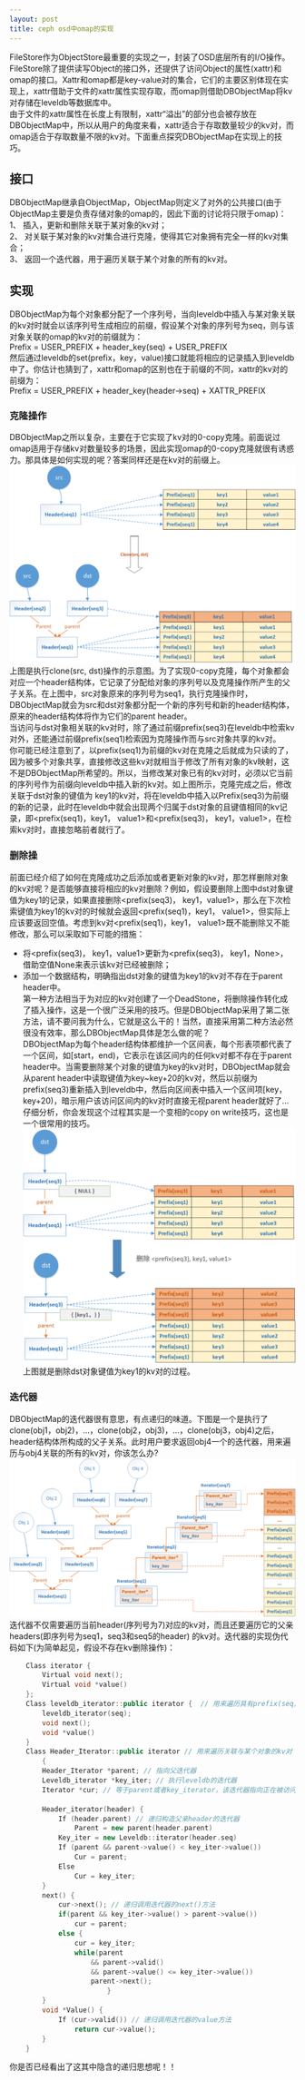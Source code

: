 ```yaml
---
layout: post
title: ceph osd中omap的实现
---
```


FileStore作为ObjectStore最重要的实现之一，封装了OSD底层所有的I/O操作。FileStore除了提供读写Object的接口外，还提供了访问Object的属性(xattr)和omap的接口。Xattr和omap都是key-value对的集合，它们的主要区别体现在实现上，xattr借助于文件的xattr属性实现存取，而omap则借助DBObjectMap将kv对存储在leveldb等数据库中。<br>
由于文件的xattr属性在长度上有限制，xattr“溢出”的部分也会被存放在DBObjectMap中，所以从用户的角度来看，xattr适合于存取数量较少的kv对，而omap适合于存取数量不限的kv对。下面重点探究DBObjectMap在实现上的技巧。<br>

## 接口
DBObjectMap继承自ObjectMap，ObjectMap则定义了对外的公共接口(由于ObjectMap主要是负责存储对象的omap的，因此下面的讨论将只限于omap)：<br>
1、	插入，更新和删除关联于某对象的kv对；<br>
2、	对关联于某对象的kv对集合进行克隆，使得其它对象拥有完全一样的kv对集合；<br>
3、	返回一个迭代器，用于遍历关联于某个对象的所有的kv对。<br>

## 实现
DBObjectMap为每个对象都分配了一个序列号，当向leveldb中插入与某对象关联的kv对时就会以该序列号生成相应的前缀，假设某个对象的序列号为seq，则与该对象关联的omap的kv对的前缀就为：<br>
Prefix = USER\_PREFIX + header\_key(seq) + USER\_PREFIX <br>
然后通过leveldb的set(prefix，key，value)接口就能将相应的记录插入到leveldb中了。你估计也猜到了，xattr和omap的区别也在于前缀的不同，xattr的kv对的前缀为：<br>
Prefix = USER\_PREFIX + header\_key(header->seq) + XATTR\_PREFIX <br>

### 克隆操作
DBObjectMap之所以复杂，主要在于它实现了kv对的0-copy克隆。前面说过omap适用于存储kv对数量较多的场景，因此实现omap的0-copy克隆就很有诱惑力。那具体是如何实现的呢？答案同样还是在kv对的前缀上。<br>
![](/images/omap/clone.png)<br>
上图是执行clone(src, dst)操作的示意图。为了实现0-copy克隆，每个对象都会对应一个header结构体，它记录了分配给对象的序列号以及克隆操作所产生的父子关系。在上图中，src对象原来的序列号为seq1，执行克隆操作时，DBObjectMap就会为src和dst对象都分配一个新的序列号和新的header结构体，原来的header结构体将作为它们的parent header。<br>
当访问与dst对象相关联的kv对时，除了通过前缀prefix(seq3)在leveldb中检索kv对外，还能通过前缀prefix(seq1)检索因为克隆操作而与src对象共享的kv对。<br>
你可能已经注意到了，以prefix(seq1)为前缀的kv对在克隆之后就成为只读的了，因为被多个对象共享，直接修改这些kv对就相当于修改了所有对象的kv映射，这不是DBObjectMap所希望的。所以，当修改某对象已有的kv对时，必须以它当前的序列号作为前缀向leveldb中插入新的kv对。如上图所示，克隆完成之后，修改关联于dst对象的键值为 key1的kv对，将在leveldb中插入以Prefix(seq3)为前缀的新的记录，此时在leveldb中就会出现两个归属于dst对象的且键值相同的kv记录，即\<prefix(seq1)，key1， value1\>和\<prefix(seq3)， key1，value1\>，在检索kv对时，直接忽略前者就行了。<br>

### 删除操
前面已经介绍了如何在克隆成功之后添加或者更新对象的kv对，那怎样删除对象的kv对呢？是否能够直接将相应的kv对删除？例如，假设要删除上图中dst对象键值为key1的记录，如果直接删除\<prefix(seq3)， key1，value1\>，那么在下次检索键值为key1的kv对的时候就会返回\<prefix(seq1)，key1， value1\>，但实际上应该要返回空值。考虑到kv对\<prefix(seq1)，key1， value1\>既不能删除又不能修改，那么可以采取如下可能的措施：<br>
* 将\<prefix(seq3)， key1，value1\>更新为\<prefix(seq3)， key1，None\>，借助空值None来表示该kv对已经被删除；<br>
* 添加一个数据结构，明确指出dst对象的键值为key1的kv对不存在于parent header中。<br>
第一种方法相当于为对应的kv对创建了一个DeadStone，将删除操作转化成了插入操作，这是一个很广泛采用的技巧。但是DBObjectMap采用了第二张方法，请不要问我为什么，它就是这么干的！当然，直接采用第二种方法必然很没有效率，那么DBObjectMap具体是怎么做的呢？<br>
DBObjectMap为每个header结构体都维护一个区间表，每个形表项都代表了一个区间，如[start，end)，它表示在该区间内的任何kv对都不存在于parent header中。当需要删除某个对象的键值为key的kv对时，DBObjectMap就会从parent header中读取键值为key~key+20的kv对，然后以前缀为prefix(seq3)重新插入到leveldb中，然后向区间表中插入一个区间项[key，key+20)，暗示用户该访问区间内的kv对时直接无视parent header就好了… 仔细分析，你会发现这个过程其实是一个变相的copy on write技巧，这也是一个很常用的技巧。<br>
![](/images/omap/rm.png)
上图就是删除dst对象键值为key1的kv对的过程。<br>

### 迭代器
DBObjectMap的迭代器很有意思，有点递归的味道。下图是一个是执行了clone(obj1，obj2)，…，clone(obj2，obj3)，…，clone(obj3，obj4)之后，header结构体所构成的父子关系。此时用户要求返回obj4一个的迭代器，用来遍历与obj4关联的所有的kv对，你该怎么办?<br>
![](/images/omap/iterator.png)<br>
迭代器不仅需要遍历当前header(序列号为7)对应的kv对，而且还要遍历它的父亲headers(即序列号为seq1，seq3和seq5的header) 的kv对。迭代器的实现伪代码如下(为简单起见，假设不存在kv删除操作)：

```cpp
	Class iterator {
		Virtual void next();
		Virtual void *value()
	};
	Class leveldb_iterator::public iterator {  // 用来遍历具有prefix(seq)的kv对
		leveldb_iterator(seq);
		void next();
		void *value()
	}
	Class Header_Iterator::public iterator // 用来遍历关联与某个对象的kv对
        {
		Header_Iterator *parent; // 指向父迭代器
		Leveldb_iterator *key_iter; // 执行leveldb的迭代器
		Iterator *cur; // 等于parent或者key_iterator，该迭代器指向正在被访问的kv对

		Header_iterator(header) {
			If (header.parent) // 递归构造父亲header的迭代器
				Parent = new parent(header.parent)
			Key_iter = new Leveldb::iterator(header.seq)
			If (parent && parent->value() < key_iter->value())
				Cur = parent;
			Else
				Cur = key_iter;
		}
		next() {
			cur->next(); // 递归调用迭代器的next()方法
			if(parent && key_iter->value() > parent->value()) 
				cur = parent;
			else {
				cur = key_iter;
				while(parent 
				    && parent->valid() 
				    && parent->value() <= key_iter->value())
					parent->next();
                        }
		}
		void *Value() {
			If (cur->valid()) // 递归调用迭代器的value方法
				return cur->value(); 
		}
	}
```
你是否已经看出了这其中隐含的递归思想呢！！
